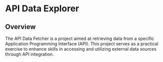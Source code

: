 # API Data Explorer
## Overview
The API Data Fetcher is a project aimed at retrieving data from a specific Application Programming Interface (API). This project serves as a practical exercise to enhance skills in accessing and utilizing external data sources through API integration.
